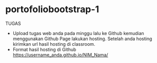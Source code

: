 # portofoliobootstrap-1

TUGAS
- Upload tugas web anda pada minggu lalu ke Github kemudian menggunakan
Github Page lakukan hosting. Setelah anda hosting kirimkan url hasil hosting di
classroom.
- Format hasil hosting di Github https://username_anda.github.io/NIM_Nama/
